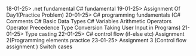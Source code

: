 18-01-25>
.net fundamental
C# fundamental
19-01-25>
Assignment Of Day1(Practice Problem)
20-01-25>
C# programming fundamentals (C# Comments
C# Basic Data Types
C# Variables
Arithmetic Operators
Operator Precedence
Type Conversion
Taking User Input in Programs)
21-01-25>
Type casting 
22-01-25>
C# control flow (if-else etc)
Assignment 2(Programming elements practice
23-01-25>
Assignment 3 (Control flow assignment )
Switch cases


